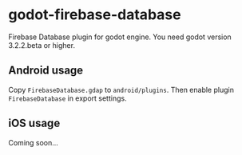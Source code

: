 # godot-firebase-database

Firebase Database plugin for godot engine. You need godot version 3.2.2.beta or higher.

## Android usage

Copy `FirebaseDatabase.gdap` to `android/plugins`. Then enable plugin `FirebaseDatabase` in export settings.

## iOS usage

Coming soon...
